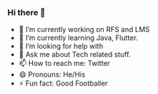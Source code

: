 ### Hi there 👋
- 🔭 I’m currently working on RFS and LMS
- 🌱 I’m currently learning Java, Flutter.
- 🤔 I’m looking for help with 
- 💬 Ask me about Tech related stuff.
- 📫 How to reach me: <a src="https://twitter.com/kumailr38359490">Twitter</a>
- 😄 Pronouns: He/His
- ⚡ Fun fact: Good Footballer

